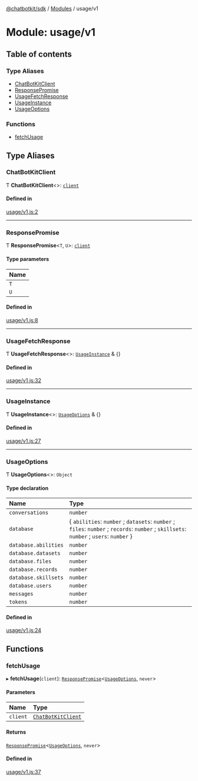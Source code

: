 [@chatbotkit/sdk](../README.md) / [Modules](../modules.md) / usage/v1

# Module: usage/v1

## Table of contents

### Type Aliases

- [ChatBotKitClient](usage_v1.md#chatbotkitclient)
- [ResponsePromise](usage_v1.md#responsepromise)
- [UsageFetchResponse](usage_v1.md#usagefetchresponse)
- [UsageInstance](usage_v1.md#usageinstance)
- [UsageOptions](usage_v1.md#usageoptions)

### Functions

- [fetchUsage](usage_v1.md#fetchusage)

## Type Aliases

### ChatBotKitClient

Ƭ **ChatBotKitClient**\<\>: [`client`](client.md)

#### Defined in

[usage/v1.js:2](https://github.com/chatbotkit/node-sdk/blob/main/packages/sdk/src/usage/v1.js#L2)

___

### ResponsePromise

Ƭ **ResponsePromise**\<`T`, `U`\>: [`client`](client.md)

#### Type parameters

| Name |
| :------ |
| `T` |
| `U` |

#### Defined in

[usage/v1.js:8](https://github.com/chatbotkit/node-sdk/blob/main/packages/sdk/src/usage/v1.js#L8)

___

### UsageFetchResponse

Ƭ **UsageFetchResponse**\<\>: [`UsageInstance`](usage_v1.md#usageinstance) & {}

#### Defined in

[usage/v1.js:32](https://github.com/chatbotkit/node-sdk/blob/main/packages/sdk/src/usage/v1.js#L32)

___

### UsageInstance

Ƭ **UsageInstance**\<\>: [`UsageOptions`](usage_v1.md#usageoptions) & {}

#### Defined in

[usage/v1.js:27](https://github.com/chatbotkit/node-sdk/blob/main/packages/sdk/src/usage/v1.js#L27)

___

### UsageOptions

Ƭ **UsageOptions**\<\>: `Object`

#### Type declaration

| Name | Type |
| :------ | :------ |
| `conversations` | `number` |
| `database` | \{ `abilities`: `number` ; `datasets`: `number` ; `files`: `number` ; `records`: `number` ; `skillsets`: `number` ; `users`: `number`  } |
| `database.abilities` | `number` |
| `database.datasets` | `number` |
| `database.files` | `number` |
| `database.records` | `number` |
| `database.skillsets` | `number` |
| `database.users` | `number` |
| `messages` | `number` |
| `tokens` | `number` |

#### Defined in

[usage/v1.js:24](https://github.com/chatbotkit/node-sdk/blob/main/packages/sdk/src/usage/v1.js#L24)

## Functions

### fetchUsage

▸ **fetchUsage**(`client`): [`ResponsePromise`](../classes/client.ResponsePromise.md)\<[`UsageOptions`](usage_v1.md#usageoptions), `never`\>

#### Parameters

| Name | Type |
| :------ | :------ |
| `client` | [`ChatBotKitClient`](../classes/client.ChatBotKitClient.md) |

#### Returns

[`ResponsePromise`](../classes/client.ResponsePromise.md)\<[`UsageOptions`](usage_v1.md#usageoptions), `never`\>

#### Defined in

[usage/v1.js:37](https://github.com/chatbotkit/node-sdk/blob/main/packages/sdk/src/usage/v1.js#L37)
